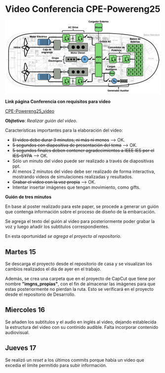 # Video Conferencia CPE-Powereng25

![ ](https://github.com/LEOSZ8/Video_Powereng25/blob/36b570219eb287faec52429b8269a5520489e66c/Esquema_General.jpg)

**Link página Conferencia con requisitos para video**

[CPE-Powereng25_video](https://cpepowereng2025.org/student-yp-activity-2-2/)

**Objtetivo**: _Realizar guión del video_.

Características importantes para la elaboración del video:

- ~~El video debe durar 3 minutos, ni más ni menos~~ --> OK.
- ~~5 segundos con diapositiva de presentación del tema~~ --> OK.
- ~~5 segundos finales deben contener agradecimientos a IEEE IES por el IES-SYPA~~ --> OK.
- Sólo un minuto del video puede ser realizado a través de diapositivas ppt.
- Al menos 2 minutos del video debe ser realizado de forma interactiva, mostrando videos de simulaciones realizadas y resultados.
- ~~Grabar el video con la voz propia~~ --> OK.
- Intentar insertar imágenes que tengan movimiento, como gifts.


**Guión de tres minutos**

En base al poster realizado para este paper, se procede a generar un guión que contenga información sobre el proceso de diseño de la embarcación. 

Se agrega el texto del guión al video para posteriormente poder grabar la voz y luego añadir los subtitulos correspondientes.

En esta oportunidad _se agrega el proyecto al repositorio_.

## Martes 15 

Se descarga el proyecto desde el repositorio de casa y se visualizan los cambios realizados el dia de ayer en el trabajo. 

Además, se crea una carpeta que en el proyecto de CapCut que tiene por nombre **"imgns_propias"**, con el fin de almacenar las imágenes para que estas posteriormente no pierdan la ruta. Esto se verificará en el proyecto desde el repositorio de Desarrollo.

## Miercoles 16

Se añaden los subtitulos y el audio en inglés al video, dejando establecida la estructura del video con su continido audible. Falta incorporar contenido audiovisual. 

## Jueves 17

Se realizó un _reset_ a los últimos commits porque había un video que excedia el límite permitido para subir información.